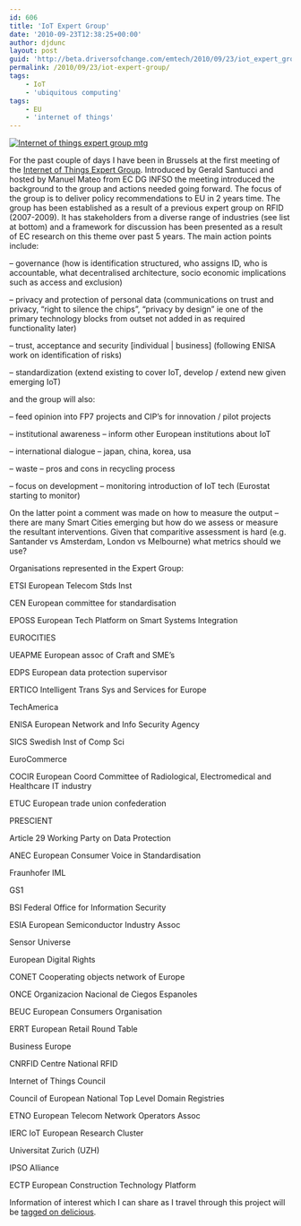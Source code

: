 ```yaml
---
id: 606
title: 'IoT Expert Group'
date: '2010-09-23T12:38:25+00:00'
author: djdunc
layout: post
guid: 'http://beta.driversofchange.com/emtech/2010/09/23/iot_expert_group/'
permalink: /2010/09/23/iot-expert-group/
tags:
    - IoT
    - 'ubiquitous computing'
tags:
    - EU
    - 'internet of things'
---
```


[![Internet of things expert group mtg](https://i0.wp.com/farm5.static.flickr.com/4089/5014357531_1da0577eca.jpg?resize=500%2C217)](http://www.flickr.com/photos/pseudonomad/5014357531/ "Internet of things expert group mtg by pseudonomad, on Flickr")

For the past couple of days I have been in Brussels at the first meeting of the [Internet of Things Expert Group](http://euroalert.net/en/news.aspx?idn=10271). Introduced by Gerald Santucci and hosted by Manuel Mateo from EC DG INFSO the meeting introduced the background to the group and actions needed going forward. The focus of the group is to deliver policy recommendations to EU in 2 years time. The group has been established as a result of a previous expert group on RFID (2007-2009). It has stakeholders from a diverse range of industries (see list at bottom) and a framework for discussion has been presented as a result of EC research on this theme over past 5 years. The main action points include:

– governance (how is identification structured, who assigns ID, who is accountable, what decentralised architecture, socio economic implications such as access and exclusion)

– privacy and protection of personal data (communications on trust and privacy, “right to silence the chips”, “privacy by design” ie one of the primary technology blocks from outset not added in as required functionality later)

– trust, acceptance and security \[individual | business\] (following ENISA work on identification of risks)

– standardization (extend existing to cover IoT, develop / extend new given emerging IoT)

and the group will also:

– feed opinion into FP7 projects and CIP’s for innovation / pilot projects

– institutional awareness – inform other European institutions about IoT

– international dialogue – japan, china, korea, usa

– waste – pros and cons in recycling process

– focus on development – monitoring introduction of IoT tech (Eurostat starting to monitor)

On the latter point a comment was made on how to measure the output – there are many Smart Cities emerging but how do we assess or measure the resultant interventions. Given that comparitive assessment is hard (e.g. Santander vs Amsterdam, London vs Melbourne) what metrics should we use?

Organisations represented in the Expert Group:

ETSI European Telecom Stds Inst

CEN European committee for standardisation

EPOSS European Tech Platform on Smart Systems Integration

EUROCITIES

UEAPME European assoc of Craft and SME’s

EDPS European data protection supervisor

ERTICO Intelligent Trans Sys and Services for Europe

TechAmerica

ENISA European Network and Info Security Agency

SICS Swedish Inst of Comp Sci

EuroCommerce

COCIR European Coord Committee of Radiological, Electromedical and Healthcare IT industry

ETUC European trade union confederation

PRESCIENT

Article 29 Working Party on Data Protection

ANEC European Consumer Voice in Standardisation

Fraunhofer IML

GS1

BSI Federal Office for Information Security

ESIA European Semiconductor Industry Assoc

Sensor Universe

European Digital Rights

CONET Cooperating objects network of Europe

ONCE Organizacion Nacional de Ciegos Espanoles

BEUC European Consumers Organisation

ERRT European Retail Round Table

Business Europe

CNRFID Centre National RFID

Internet of Things Council

Council of European National Top Level Domain Registries

ETNO European Telecom Network Operators Assoc

IERC IoT European Research Cluster

Universitat Zurich (UZH)

IPSO Alliance

ECTP European Construction Technology Platform

Information of interest which I can share as I travel through this project will be [tagged on delicious](http://www.delicious.com/djdunc/iotexpertgroup).